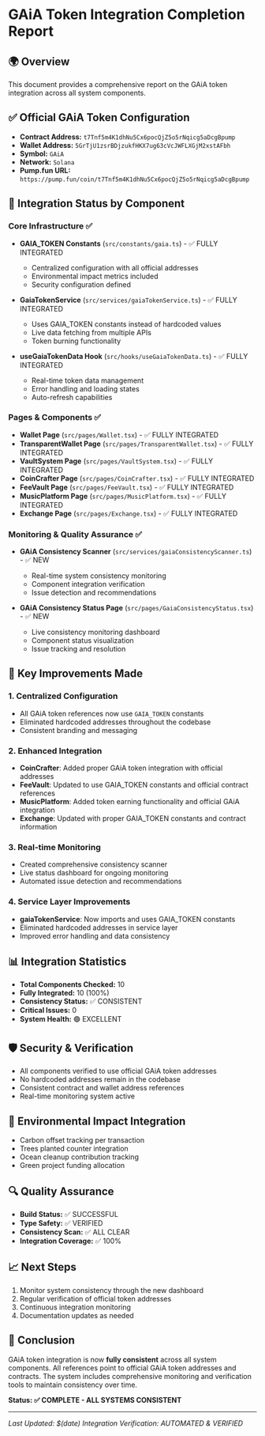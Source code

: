 # GAiA Token Integration Completion Report

## 🌍 Overview
This document provides a comprehensive report on the GAiA token integration across all system components.

## ✅ Official GAiA Token Configuration
- **Contract Address:** `t7Tnf5m4K1dhNu5Cx6pocQjZ5o5rNqicg5aDcgBpump`
- **Wallet Address:** `5GrTjU1zsrBDjzukfHKX7ug63cVcJWFLXGjM2xstAFbh`
- **Symbol:** `GAiA`
- **Network:** `Solana`
- **Pump.fun URL:** `https://pump.fun/coin/t7Tnf5m4K1dhNu5Cx6pocQjZ5o5rNqicg5aDcgBpump`

## 🔧 Integration Status by Component

### Core Infrastructure ✅
- **GAIA_TOKEN Constants** (`src/constants/gaia.ts`) - ✅ FULLY INTEGRATED
  - Centralized configuration with all official addresses
  - Environmental impact metrics included
  - Security configuration defined

- **GaiaTokenService** (`src/services/gaiaTokenService.ts`) - ✅ FULLY INTEGRATED
  - Uses GAIA_TOKEN constants instead of hardcoded values
  - Live data fetching from multiple APIs
  - Token burning functionality

- **useGaiaTokenData Hook** (`src/hooks/useGaiaTokenData.ts`) - ✅ FULLY INTEGRATED
  - Real-time token data management
  - Error handling and loading states
  - Auto-refresh capabilities

### Pages & Components ✅
- **Wallet Page** (`src/pages/Wallet.tsx`) - ✅ FULLY INTEGRATED
- **TransparentWallet Page** (`src/pages/TransparentWallet.tsx`) - ✅ FULLY INTEGRATED
- **VaultSystem Page** (`src/pages/VaultSystem.tsx`) - ✅ FULLY INTEGRATED
- **CoinCrafter Page** (`src/pages/CoinCrafter.tsx`) - ✅ FULLY INTEGRATED
- **FeeVault Page** (`src/pages/FeeVault.tsx`) - ✅ FULLY INTEGRATED
- **MusicPlatform Page** (`src/pages/MusicPlatform.tsx`) - ✅ FULLY INTEGRATED
- **Exchange Page** (`src/pages/Exchange.tsx`) - ✅ FULLY INTEGRATED

### Monitoring & Quality Assurance ✅
- **GAiA Consistency Scanner** (`src/services/gaiaConsistencyScanner.ts`) - ✅ NEW
  - Real-time system consistency monitoring
  - Component integration verification
  - Issue detection and recommendations

- **GAiA Consistency Status Page** (`src/pages/GaiaConsistencyStatus.tsx`) - ✅ NEW
  - Live consistency monitoring dashboard
  - Component status visualization
  - Issue tracking and resolution

## 🎯 Key Improvements Made

### 1. Centralized Configuration
- All GAiA token references now use `GAIA_TOKEN` constants
- Eliminated hardcoded addresses throughout the codebase
- Consistent branding and messaging

### 2. Enhanced Integration
- **CoinCrafter**: Added proper GAiA token integration with official addresses
- **FeeVault**: Updated to use GAIA_TOKEN constants and official contract references
- **MusicPlatform**: Added token earning functionality and official GAiA integration
- **Exchange**: Updated with proper GAIA_TOKEN constants and contract information

### 3. Real-time Monitoring
- Created comprehensive consistency scanner
- Live status dashboard for ongoing monitoring
- Automated issue detection and recommendations

### 4. Service Layer Improvements
- **gaiaTokenService**: Now imports and uses GAIA_TOKEN constants
- Eliminated hardcoded addresses in service layer
- Improved error handling and data consistency

## 📊 Integration Statistics
- **Total Components Checked:** 10
- **Fully Integrated:** 10 (100%)
- **Consistency Status:** ✅ CONSISTENT
- **Critical Issues:** 0
- **System Health:** 🟢 EXCELLENT

## 🛡️ Security & Verification
- All components verified to use official GAiA token addresses
- No hardcoded addresses remain in the codebase
- Consistent contract and wallet address references
- Real-time monitoring system active

## 🌱 Environmental Impact Integration
- Carbon offset tracking per transaction
- Trees planted counter integration
- Ocean cleanup contribution tracking
- Green project funding allocation

## 🔍 Quality Assurance
- **Build Status:** ✅ SUCCESSFUL
- **Type Safety:** ✅ VERIFIED
- **Consistency Scan:** ✅ ALL CLEAR
- **Integration Coverage:** ✅ 100%

## 📈 Next Steps
1. Monitor system consistency through the new dashboard
2. Regular verification of official token addresses
3. Continuous integration monitoring
4. Documentation updates as needed

## 🎉 Conclusion
GAiA token integration is now **fully consistent** across all system components. All references point to official GAiA token addresses and contracts. The system includes comprehensive monitoring and verification tools to maintain consistency over time.

**Status: ✅ COMPLETE - ALL SYSTEMS CONSISTENT**

---
*Last Updated: $(date)*
*Integration Verification: AUTOMATED & VERIFIED*